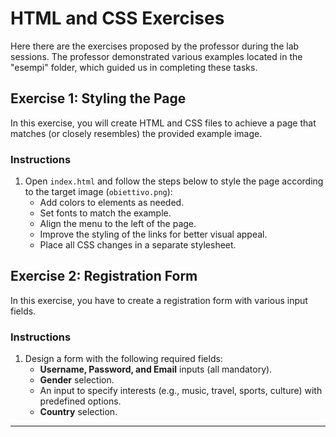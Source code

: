 # HTML and CSS Exercises

Here there are the exercises proposed by the professor during the lab sessions. The professor demonstrated various examples located in the "esempi" folder, which guided us in completing these tasks.

## Exercise 1: Styling the Page

In this exercise, you will create HTML and CSS files to achieve a page that matches (or closely resembles) the provided example image.

### Instructions

1. Open `index.html` and follow the steps below to style the page according to the target image (`obiettivo.png`):
   - Add colors to elements as needed.
   - Set fonts to match the example.
   - Align the menu to the left of the page.
   - Improve the styling of the links for better visual appeal.
   - Place all CSS changes in a separate stylesheet.

## Exercise 2: Registration Form

In this exercise, you have to create a registration form with various input fields.

### Instructions

1. Design a form with the following required fields:
   - **Username, Password, and Email** inputs (all mandatory).
   - **Gender** selection.
   - An input to specify interests (e.g., music, travel, sports, culture) with predefined options.
   - **Country** selection.

---

